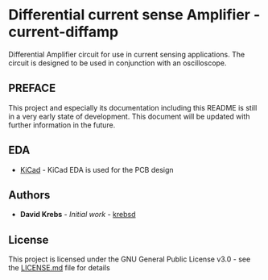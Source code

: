 # Differential current sense Amplifier - current-diffamp

Differential Amplifier circuit for use in current sensing applications. The circuit is designed to be used in conjunction with an oscilloscope.

## PREFACE
This project and especially its documentation including this README is still in a very early state of development. This document will be updated with further information in the future.


## EDA

* [KiCad](http://kicad-pcb.org) - KiCad EDA is used for the PCB design


## Authors

* **David Krebs** - *Initial work* - [krebsd](https://github.com/krebsd)

## License

This project is licensed under the GNU General Public License v3.0 - see the [LICENSE.md](LICENSE.md) file for details

